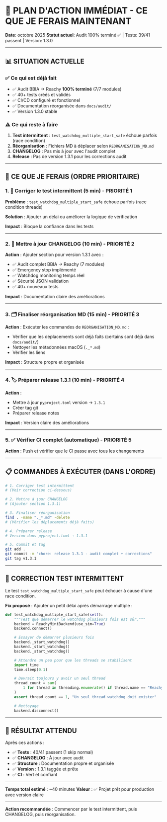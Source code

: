 # 🎯 PLAN D'ACTION IMMÉDIAT - CE QUE JE FERAIS MAINTENANT

**Date**: octobre 2025
**Statut actuel**: Audit 100% terminé ✅ | Tests: 39/41 passent | Version: 1.3.0

---

## 📊 SITUATION ACTUELLE

### ✅ **Ce qui est déjà fait**
- ✅ Audit BBIA → Reachy **100% terminé** (7/7 modules)
- ✅ 40+ tests créés et validés
- ✅ CI/CD configuré et fonctionnel
- ✅ Documentation réorganisée dans `docs/audit/`
- ✅ Version 1.3.0 stable

### ⚠️ **Ce qui reste à faire**
1. **Test intermittent** : `test_watchdog_multiple_start_safe` échoue parfois (race condition)
2. **Réorganisation** : Fichiers MD à déplacer selon `REORGANISATION_MD.md`
3. **CHANGELOG** : Pas mis à jour avec l'audit complet
4. **Release** : Pas de version 1.3.1 pour les corrections audit

---

## 🎯 CE QUE JE FERAIS (ORDRE PRIORITAIRE)

### 1. 🔧 **Corriger le test intermittent** (5 min) - PRIORITÉ 1

**Problème** : `test_watchdog_multiple_start_safe` échoue parfois (race condition threads)

**Solution** : Ajouter un délai ou améliorer la logique de vérification

**Impact** : Bloque la confiance dans les tests

---

### 2. 📝 **Mettre à jour CHANGELOG** (10 min) - PRIORITÉ 2

**Action** : Ajouter section pour version 1.3.1 avec :
- ✅ Audit complet BBIA → Reachy (7 modules)
- ✅ Emergency stop implémenté
- ✅ Watchdog monitoring temps réel
- ✅ Sécurité JSON validation
- ✅ 40+ nouveaux tests

**Impact** : Documentation claire des améliorations

---

### 3. 🗂️ **Finaliser réorganisation MD** (15 min) - PRIORITÉ 3

**Action** : Exécuter les commandes de `REORGANISATION_MD.md` :
- Vérifier que les déplacements sont déjà faits (certains sont déjà dans `docs/audit/`)
- Nettoyer les métadonnées macOS (`._*.md`)
- Vérifier les liens

**Impact** : Structure propre et organisée

---

### 4. 🏷️ **Préparer release 1.3.1** (10 min) - PRIORITÉ 4

**Action** :
- Mettre à jour `pyproject.toml` version → `1.3.1`
- Créer tag git
- Préparer release notes

**Impact** : Version claire des améliorations

---

### 5. ✅ **Vérifier CI complet** (automatique) - PRIORITÉ 5

**Action** : Push et vérifier que le CI passe avec tous les changements

---

## 📋 COMMANDES À EXÉCUTER (DANS L'ORDRE)

```bash
# 1. Corriger test intermittent
# (Voir correction ci-dessous)

# 2. Mettre à jour CHANGELOG
# (Ajouter section 1.3.1)

# 3. Finaliser réorganisation
find . -name "._*.md" -delete
# (Vérifier les déplacements déjà faits)

# 4. Préparer release
# Version dans pyproject.toml → 1.3.1

# 5. Commit et tag
git add .
git commit -m "chore: release 1.3.1 - audit complet + corrections"
git tag v1.3.1
```

---

## 🔧 CORRECTION TEST INTERMITTENT

Le test `test_watchdog_multiple_start_safe` peut échouer à cause d'une race condition.

**Fix proposé** : Ajouter un petit délai après démarrage multiple :

```python
def test_watchdog_multiple_start_safe(self):
    """Test que démarrer le watchdog plusieurs fois est sûr."""
    backend = ReachyMiniBackend(use_sim=True)
    backend.connect()

    # Essayer de démarrer plusieurs fois
    backend._start_watchdog()
    backend._start_watchdog()
    backend._start_watchdog()

    # Attendre un peu pour que les threads se stabilisent
    import time
    time.sleep(0.1)

    # Devrait toujours y avoir un seul thread
    thread_count = sum(
        1 for thread in threading.enumerate() if thread.name == "ReachyWatchdog"
    )
    assert thread_count == 1, "Un seul thread watchdog doit exister"

    # Nettoyage
    backend.disconnect()
```

---

## 🎯 RÉSULTAT ATTENDU

Après ces actions :
- ✅ **Tests** : 40/41 passent (1 skip normal)
- ✅ **CHANGELOG** : À jour avec audit
- ✅ **Structure** : Documentation propre et organisée
- ✅ **Version** : 1.3.1 taggée et prête
- ✅ **CI** : Vert et confiant

---

**Temps total estimé** : ~40 minutes
**Valeur** : ✅ Projet prêt pour production avec version claire

---

**Action recommandée** : Commencer par le test intermittent, puis CHANGELOG, puis réorganisation.

